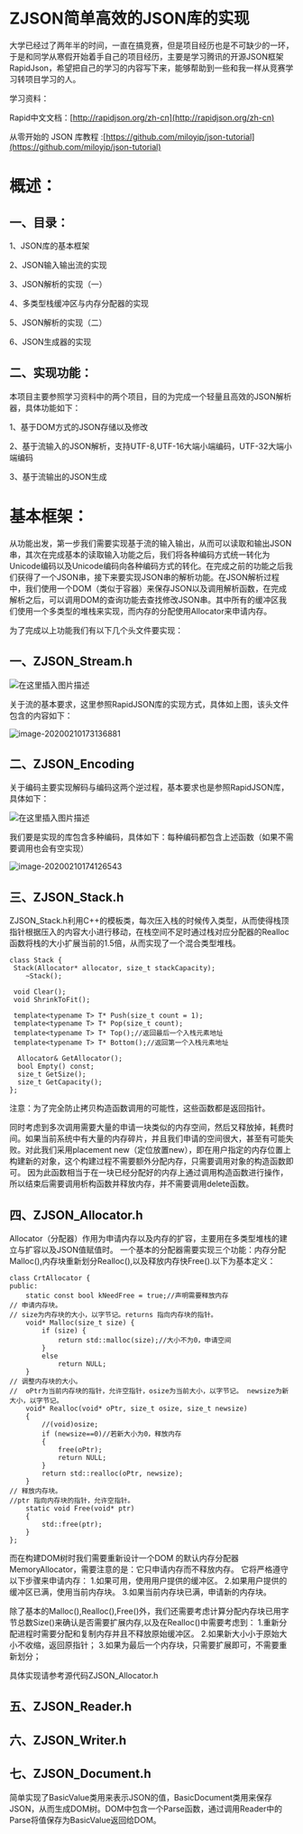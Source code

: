 # ZJSON简单高效的JSON库的实现
大学已经过了两年半的时间，一直在搞竞赛，但是项目经历也是不可缺少的一环，于是和同学从寒假开始着手自己的项目经历，主要是学习腾讯的开源JSON框架RapidJson，希望把自己的学习的内容写下来，能够帮助到一些和我一样从竞赛学习转项目学习的人。

学习资料：

Rapid中文文档：[http://rapidjson.org/zh-cn](http://rapidjson.org/zh-cn)

从零开始的 JSON 库教程 :[https://github.com/miloyip/json-tutorial](https://github.com/miloyip/json-tutorial)
# 概述：
## 一、目录：
1、JSON库的基本框架

2、JSON输入输出流的实现

3、JSON解析的实现（一）

4、多类型栈缓冲区与内存分配器的实现

5、JSON解析的实现（二）

6、JSON生成器的实现 

## 二、实现功能：

本项目主要参照学习资料中的两个项目，目的为完成一个轻量且高效的JSON解析器，具体功能如下：

1、基于DOM方式的JSON存储以及修改

2、基于流输入的JSON解析，支持UTF-8,UTF-16大端小端编码，UTF-32大端小端编码

3、基于流输出的JSON生成

# 基本框架：

从功能出发，第一步我们需要实现基于流的输入输出，从而可以读取和输出JSON串，其次在完成基本的读取输入功能之后，我们将各种编码方式统一转化为Unicode编码以及Unicode编码向各种编码方式的转化。在完成之前的功能之后我们获得了一个JSON串，接下来要实现JSON串的解析功能。在JSON解析过程中，我们使用一个DOM（类似于容器）来保存JSON以及调用解析函数，在完成解析之后，可以调用DOM的查询功能去查找修改JSON串。其中所有的缓冲区我们使用一个多类型的堆栈来实现，而内存的分配使用Allocator来申请内存。

为了完成以上功能我们有以下几个头文件要实现：

## 一、ZJSON_Stream.h

![在这里插入图片描述](https://img-blog.csdnimg.cn/2020012819521817.png?x-oss-process=image/watermark,type_ZmFuZ3poZW5naGVpdGk,shadow_10,text_aHR0cHM6Ly9ibG9nLmNzZG4ubmV0L3o0NzI0MjE1MTk=,size_16,color_FFFFFF,t_70)

关于流的基本要求，这里参照RapidJSON库的实现方式，具体如上图，该头文件包含的内容如下：

![image-20200210173136881](https://github.com/z472421519/ZJSON-JSON-/blob/master/Picture/ZJSON_Encoding.PNG)

## 二、ZJSON_Encoding

关于编码主要实现解码与编码这两个逆过程，基本要求也是参照RapidJSON库，具体如下：

![在这里插入图片描述](https://img-blog.csdnimg.cn/20200129161929489.png?x-oss-process=image/watermark,type_ZmFuZ3poZW5naGVpdGk,shadow_10,text_aHR0cHM6Ly9ibG9nLmNzZG4ubmV0L3o0NzI0MjE1MTk=,size_16,color_FFFFFF,t_70)

我们要是实现的库包含多种编码，具体如下：每种编码都包含上述函数（如果不需要调用也会有空实现）

![image-20200210174126543](https://github.com/z472421519/ZJSON-JSON-/blob/master/Picture/ZJSON_Encoding.PNG)

## 三、ZJSON_Stack.h
ZJSON_Stack.h利用C++的模板类，每次压入栈的时候传入类型，从而使得栈顶指针根据压入的内容大小进行移动，在栈空间不足时通过栈对应分配器的Realloc函数将栈的大小扩展当前的1.5倍，从而实现了一个混合类型堆栈。

	class Stack {
   	 Stack(Allocator* allocator, size_t stackCapacity);
    	~Stack();
    
   	 void Clear();
   	 void ShrinkToFit();
    
   	 template<typename T> T* Push(size_t count = 1);
   	 template<typename T> T* Pop(size_t count);
  	 template<typename T> T* Top();//返回最后一个入栈元素地址
   	 template<typename T> T* Bottom();//返回第一个入栈元素地址

  	  Allocator& GetAllocator();
  	  bool Empty() const;
  	  size_t GetSize();
  	  size_t GetCapacity();
	};

注意：为了完全防止拷贝构造函数调用的可能性，这些函数都是返回指针。

同时考虑到多次调用需要大量的申请一块类似的内存空间，然后又释放掉，耗费时间。如果当前系统中有大量的内存碎片，并且我们申请的空间很大，甚至有可能失败。对此我们采用placement new（定位放置new），即在用户指定的内存位置上构建新的对象，这个构建过程不需要额外分配内存，只需要调用对象的构造函数即可。
因为此函数相当于在一块已经分配好的内存上通过调用构造函数进行操作，所以结束后需要调用析构函数并释放内存，并不需要调用delete函数。

## 四、ZJSON_Allocator.h
Allocator（分配器）作用为申请内存以及内存的扩容，主要用在多类型堆栈的建立与扩容以及JSON值赋值时。
一个基本的分配器需要实现三个功能：内存分配Malloc(),内存块重新划分Realloc(),以及释放内存快Free().以下为基本定义：

	class CrtAllocator {
	public:
		static const bool kNeedFree = true;//声明需要释放内存
	// 申请内存块。
  	// size为内存块的大小，以字节记。returns 指向内存块的指针。
		void* Malloc(size_t size) {
			if (size) {
				return std::malloc(size);//大小不为0，申请空间
			}
			else
				return NULL;
		}
	// 调整内存块的大小。
	//  oPtr为当前内存块的指针，允许空指针，osize为当前大小，以字节记。 newsize为新大小，以字节记。
		void* Realloc(void* oPtr, size_t osize, size_t newsize)
		{
			//(void)osize;
			if (newsize==0)//若新大小为0，释放内存
			{
				free(oPtr);
				return NULL;
			}
			return std::realloc(oPtr, newsize);
		}
	// 释放内存块。
	//ptr 指向内存块的指针，允许空指针。
		static void Free(void* ptr)
		{
		 	std::free(ptr);
		}
	};

而在构建DOM树时我们需要重新设计一个DOM 的默认内存分配器MemoryAllocator，需要注意的是：它只申请内存而不释放内存。
它将严格遵守以下步骤来申请内存：
	1.如果可用，使用用户提供的缓冲区。
	2.如果用户提供的缓冲区已满，使用当前内存块。
	3.如果当前内存块已满，申请新的内存块。
	
除了基本的Malloc(),Realloc(),Free()外，我们还需要考虑计算分配内存块已用字节总数Size()来确认是否需要扩展内存,以及在Realloc()中需要考虑到：
	1.重新分配进程时需要分配和复制内存并且不释放原始缓冲区。
	2.如果新大小小于原始大小不收缩，返回原指针；
	3.如果为最后一个内存块，只需要扩展即可，不需要重新划分；
	
具体实现请参考源代码ZJSON_Allocator.h

## 五、ZJSON_Reader.h

## 六、ZJSON_Writer.h

## 七、ZJSON_Document.h
简单实现了BasicValue类用来表示JSON的值，BasicDocument类用来保存JSON，从而生成DOM树。DOM中包含一个Parse函数，通过调用Reader中的Parse将值保存为BasicValue返回给DOM。
